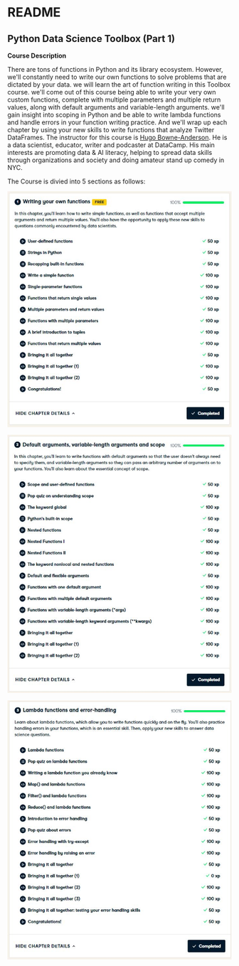# README

## **Python Data Science Toolbox (Part 1)**

**Course Description**

There are tons of functions in Python and its library ecosystem. However, we'll constantly need to write our 
own functions to solve problems that are dictated by your data. we will learn the art of function writing in this
Toolbox course. we'll come out of this course being able to write your very own custom functions,
complete with multiple parameters and multiple return values, along with default arguments and variable-length arguments.
we'll gain insight into scoping in Python and be able to write lambda functions and handle errors in your function writing practice.
And we'll wrap up each chapter by using your new skills to write functions that analyze Twitter DataFrames. The instructor for this course is [Hugo Bowne-Anderson](https://www.datacamp.com/instructors/hugobowne).
He is a data scientist, educator, writer and podcaster at DataCamp. His main interests are promoting data 
& AI literacy, helping to spread data skills through organizations and society and doing amateur stand up comedy in NYC.

The Course is divied into 5 sections as follows:

![WriteYourOwn_Function](https://github.com/Bluelord/DataCamp_Courses/blob/ea3f8812372177ac201744fcf14b20ead5f5e50c/Images/03_WriteYourOwn_Function.JPG)

![Defaultarg_variable_lenArg_scope](https://github.com/Bluelord/DataCamp_Courses/blob/ea3f8812372177ac201744fcf14b20ead5f5e50c/Images/03_Defaultarg_variable_lenArg_scope.JPG)

![LambdaFunction_ErrorHandling](https://github.com/Bluelord/DataCamp_Courses/blob/ea3f8812372177ac201744fcf14b20ead5f5e50c/Images/03_LambdaFunction_ErrorHandling.JPG)
